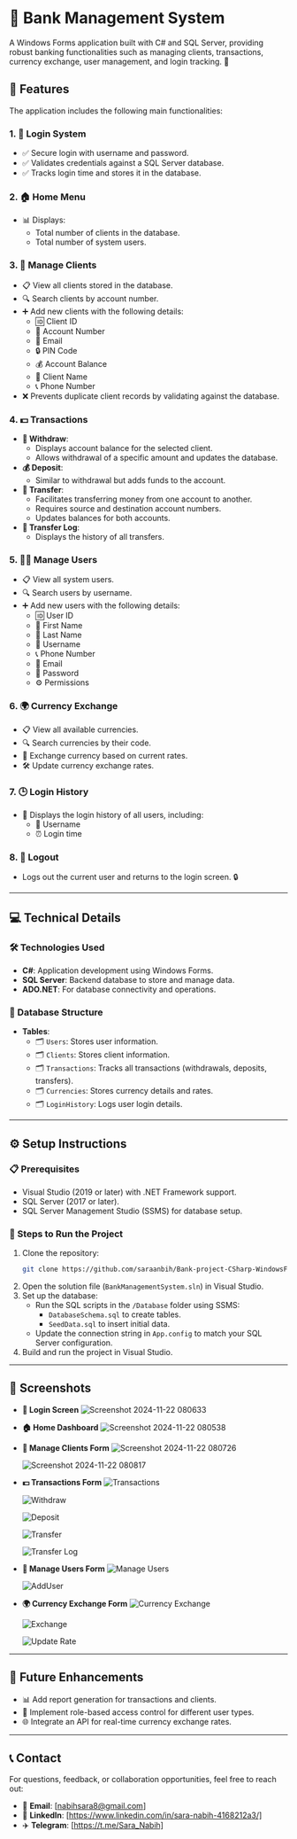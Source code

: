 # **🏦 Bank Management System**

A Windows Forms application built with C# and SQL Server, providing robust banking functionalities such as managing clients, transactions, currency exchange, user management, and login tracking. 💼

## **🌟 Features**
The application includes the following main functionalities:

### 1. **🔑 Login System**
- ✅ Secure login with username and password.
- ✅ Validates credentials against a SQL Server database.
- ✅ Tracks login time and stores it in the database.

### 2. **🏠 Home Menu**
- 📊 Displays:
  - Total number of clients in the database.
  - Total number of system users.

### 3. **👥 Manage Clients**
- 📋 View all clients stored in the database.
- 🔍 Search clients by account number.
- ➕ Add new clients with the following details:
  - 🆔 Client ID
  - 🔢 Account Number
  - 📧 Email
  - 🔒 PIN Code
  - 💰 Account Balance
  - 🧑 Client Name
  - 📞 Phone Number
- ❌ Prevents duplicate client records by validating against the database.

### 4. **💵 Transactions**
- **💸 Withdraw**:
  - Displays account balance for the selected client.
  - Allows withdrawal of a specific amount and updates the database.
- **💰 Deposit**:
  - Similar to withdrawal but adds funds to the account.
- **🔄 Transfer**:
  - Facilitates transferring money from one account to another.
  - Requires source and destination account numbers.
  - Updates balances for both accounts.
- **📜 Transfer Log**:
  - Displays the history of all transfers.

### 5. **👩‍💻 Manage Users**
- 📋 View all system users.
- 🔍 Search users by username.
- ➕ Add new users with the following details:
  - 🆔 User ID
  - 🧑 First Name
  - 🧑 Last Name
  - 👤 Username
  - 📞 Phone Number
  - 📧 Email
  - 🔑 Password
  - ⚙️ Permissions

### 6. **🌍 Currency Exchange**
- 📋 View all available currencies.
- 🔍 Search currencies by their code.
- 💱 Exchange currency based on current rates.
- 🛠️ Update currency exchange rates.

### 7. **🕒 Login History**
- 📜 Displays the login history of all users, including:
  - 👤 Username
  - ⏰ Login time

### 8. **🚪 Logout**
- Logs out the current user and returns to the login screen. 🔒

---

## **💻 Technical Details**

### **🛠 Technologies Used**
- **C#**: Application development using Windows Forms.
- **SQL Server**: Backend database to store and manage data.
- **ADO.NET**: For database connectivity and operations.

### **📂 Database Structure**
- **Tables**:
  - 🗂️ `Users`: Stores user information.
  - 🗂️ `Clients`: Stores client information.
  - 🗂️ `Transactions`: Tracks all transactions (withdrawals, deposits, transfers).
  - 🗂️ `Currencies`: Stores currency details and rates.
  - 🗂️ `LoginHistory`: Logs user login details.

---

## **⚙️ Setup Instructions**

### **📋 Prerequisites**
- Visual Studio (2019 or later) with .NET Framework support.
- SQL Server (2017 or later).
- SQL Server Management Studio (SSMS) for database setup.

### **🚀 Steps to Run the Project**
1. Clone the repository:
   ```bash
   git clone https://github.com/saraanbih/Bank-project-CSharp-WindowsForm.git
   ```
2. Open the solution file (`BankManagementSystem.sln`) in Visual Studio.
3. Set up the database:
   - Run the SQL scripts in the `/Database` folder using SSMS:
     - `DatabaseSchema.sql` to create tables.
     - `SeedData.sql` to insert initial data.
   - Update the connection string in `App.config` to match your SQL Server configuration.
4. Build and run the project in Visual Studio.

---

## **📸 Screenshots**

- **🔑 Login Screen**
   ![Screenshot 2024-11-22 080633](https://github.com/user-attachments/assets/d53f5b58-052d-4463-8dc6-ab36285b50fb)

- **🏠 Home Dashboard**
  ![Screenshot 2024-11-22 080538](https://github.com/user-attachments/assets/71e1c190-7405-43c4-9da6-972af79214f4)

- **👥 Manage Clients Form**
  ![Screenshot 2024-11-22 080726](https://github.com/user-attachments/assets/15ce97ca-47b8-41b8-aa2d-38b6ce371692)
  
  ![Screenshot 2024-11-22 080817](https://github.com/user-attachments/assets/5e1f513d-34f7-40f6-adea-374f11c4da0c)

- **💵 Transactions Form**
  ![Transactions](https://github.com/user-attachments/assets/09aa2d29-f40b-4811-9b1f-9d4330fba579)
  
  ![Withdraw](https://github.com/user-attachments/assets/e35e3c54-ff9b-499c-8435-7c07d9deaeed)
  
  ![Deposit](https://github.com/user-attachments/assets/d53d8434-9b9d-496d-9b83-658a611459eb)
  
  ![Transfer](https://github.com/user-attachments/assets/0338a4ea-3aeb-4200-8f43-1b6965117375)
  
  ![Transfer Log](https://github.com/user-attachments/assets/06dbfc52-0f0e-4d9e-8a84-62fcb626976f)

- **👥 Manage Users Form**
    ![Manage Users](https://github.com/user-attachments/assets/efd249df-9c7d-46b5-a0dc-cf9cb5a632d8)
    
    ![AddUser](https://github.com/user-attachments/assets/75b4d6f4-dae3-4dd1-88b8-c416910a13f0)

- **🌍 Currency Exchange Form**
  ![Currency Exchange](https://github.com/user-attachments/assets/58d9a920-7b53-4947-829c-b732b7e84692)
  
  ![Exchange](https://github.com/user-attachments/assets/62780caa-b60d-454a-acbf-f2a0e9cf36df)
  
  ![Update Rate](https://github.com/user-attachments/assets/f47bfb2a-6715-4d18-b987-fab8b1e8d749)

---

## **🔮 Future Enhancements**
- 📊 Add report generation for transactions and clients.
- 🔐 Implement role-based access control for different user types.
- 🌐 Integrate an API for real-time currency exchange rates.

---

## **📞 Contact**
For questions, feedback, or collaboration opportunities, feel free to reach out:

- 📧 **Email**: [nabihsara8@gmail.com]
- 💼 **LinkedIn**: [https://www.linkedin.com/in/sara-nabih-4168212a3/]
- ✈️ **Telegram**: [https://t.me/Sara_Nabih]

